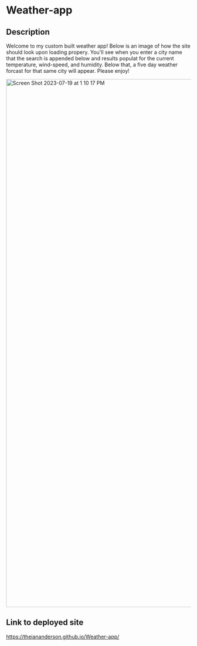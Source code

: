# Weather-app
## Description
Welcome to my custom built weather app! Below is an image of how the site should look upon loading propery. You'll see when you enter a city name that the search is appended below and results populat for the current temperature, wind-speed, and humidity. Below that, a five day weather forcast for that same city will appear. Please enjoy!

<img width="1440" alt="Screen Shot 2023-07-19 at 1 10 17 PM" src="https://github.com/TheIanAnderson/Weather-app/assets/131201726/48a76e38-6c4c-4dad-88f2-6e5bd0cf5960">

## Link to deployed site

https://theiananderson.github.io/Weather-app/
